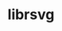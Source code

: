 ---
title: "librsvg"
layout: cache
categories: [package, develop]
meta: {"compilers": ["gcc@11.4.0"], "num_specs": 10, "num_specs_by_stack": {"e4s": 10, "root": 10}, "oss": ["ubuntu22.04"], "platforms": ["linux"], "stacks": ["e4s", "root"], "targets": ["x86_64_v3"], "versions": ["2.58.2"]}
spec_details: [{"compiler": "gcc@11.4.0", "hash": "6vrlzq76jpn376gfweh7h37dfqmz6o57", "os": "ubuntu22.04", "platform": "linux", "size": "-", "stacks": ["e4s", "root"], "target": "x86_64_v3", "variants": ["build_system=autotools", "~doc"], "versions": ["2.58.2"]}, {"compiler": "gcc@11.4.0", "hash": "7mnzj7ozcu4jipxnlt6piacl276f3w2p", "os": "ubuntu22.04", "platform": "linux", "size": "-", "stacks": ["e4s", "root"], "target": "x86_64_v3", "variants": ["build_system=autotools", "~doc"], "versions": ["2.58.2"]}, {"compiler": "gcc@11.4.0", "hash": "bjaoaydmb7pgrh5sdqsvmoqhxst7zxdk", "os": "ubuntu22.04", "platform": "linux", "size": "-", "stacks": ["e4s", "root"], "target": "x86_64_v3", "variants": ["build_system=autotools", "~doc"], "versions": ["2.58.2"]}, {"compiler": "gcc@11.4.0", "hash": "fy4rc7nd6qhpaw4im4bpjwkgxmq3x7gr", "os": "ubuntu22.04", "platform": "linux", "size": "-", "stacks": ["e4s", "root"], "target": "x86_64_v3", "variants": ["build_system=autotools", "~doc"], "versions": ["2.58.2"]}, {"compiler": "gcc@11.4.0", "hash": "i7k5fp7noyqpf4gjqun6uco5h3auubff", "os": "ubuntu22.04", "platform": "linux", "size": "-", "stacks": ["e4s", "root"], "target": "x86_64_v3", "variants": ["build_system=autotools", "~doc"], "versions": ["2.58.2"]}, {"compiler": "gcc@11.4.0", "hash": "upyq55qghlndq6kxljgwwmx2c5m2kawh", "os": "ubuntu22.04", "platform": "linux", "size": "-", "stacks": ["e4s", "root"], "target": "x86_64_v3", "variants": ["build_system=autotools", "~doc"], "versions": ["2.58.2"]}, {"compiler": "gcc@11.4.0", "hash": "vv56a7cu4llyliarxqtlpggvir247sep", "os": "ubuntu22.04", "platform": "linux", "size": "-", "stacks": ["e4s", "root"], "target": "x86_64_v3", "variants": ["build_system=autotools", "~doc"], "versions": ["2.58.2"]}, {"compiler": "gcc@11.4.0", "hash": "wzpsnjyx7n6ambprple2uifv3kace52x", "os": "ubuntu22.04", "platform": "linux", "size": "-", "stacks": ["e4s", "root"], "target": "x86_64_v3", "variants": ["build_system=autotools", "~doc"], "versions": ["2.58.2"]}, {"compiler": "gcc@11.4.0", "hash": "x27jo74encjyexvbs7h4jtqsba6rnfc6", "os": "ubuntu22.04", "platform": "linux", "size": "-", "stacks": ["e4s", "root"], "target": "x86_64_v3", "variants": ["build_system=autotools", "~doc"], "versions": ["2.58.2"]}, {"compiler": "gcc@11.4.0", "hash": "yusvghio6qcpwckga3yi634naibtq536", "os": "ubuntu22.04", "platform": "linux", "size": "-", "stacks": ["e4s", "root"], "target": "x86_64_v3", "variants": ["build_system=autotools", "~doc"], "versions": ["2.58.2"]}]
---